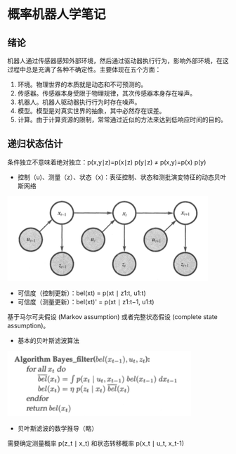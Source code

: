 # 概率机器人学笔记

## 绪论

机器人通过传感器感知外部环境，然后通过驱动器执行行为，影响外部环境，在这过程中总是充满了各种不确定性。主要体现在五个方面：

1. 环境。物理世界的本质就是动态和不可预测的。
2. 传感器。传感器本身受限于物理规律，其次传感器本身存在噪声。
3. 机器人。机器人驱动器执行行为时存在噪声。
4. 模型。模型是对真实世界的抽象，其中必然存在误差。
5. 计算。由于计算资源的限制，常常通过近似的方法来达到低响应时间的目的。

## 递归状态估计

条件独立不意味着绝对独立：p(x,y∣z)=p(x∣z) p(y∣z) ≠ p(x,y)=p(x) p(y)

- 控制（u)、测量（z）、状态（x)：表征控制、状态和测批演变特征的动态贝叶斯网络

![](./img/2-1.png)

- 可信度（控制更新）：bel(xt) = p(xt ∣ z1:t, u1:t)
- 可信度（测量更新）：bel(xt)' = p(xt ∣ z1:t−1, u1:t)

基于马尔可夫假设 (Markov assumption) 或者完整状态假设 (complete state assumption)。

- 基本的贝叶斯滤波算法

![](./img/2-2.png)

- 贝叶斯滤波的数学推导（略）

需要确定测量概率 p(z_t ∣ x_t) 和状态转移概率 p(x_t ∣ u_t, x_t-1) 

